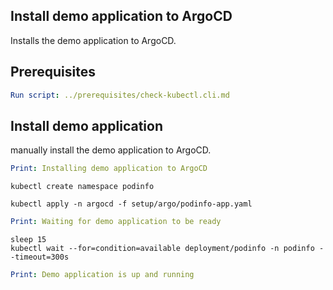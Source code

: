 ## Install demo application to ArgoCD

Installs the demo application to ArgoCD.

## Prerequisites

```yaml instacli
Run script: ../prerequisites/check-kubectl.cli.md
```

## Install demo application

manually install the demo application to ArgoCD.

```yaml instacli
Print: Installing demo application to ArgoCD
```

```shell show_output=false
kubectl create namespace podinfo
```

```shell show_output=false
kubectl apply -n argocd -f setup/argo/podinfo-app.yaml
```

```yaml instacli
Print: Waiting for demo application to be ready
```

```shell show_output=false
sleep 15
kubectl wait --for=condition=available deployment/podinfo -n podinfo --timeout=300s
```

```yaml instacli
Print: Demo application is up and running
```